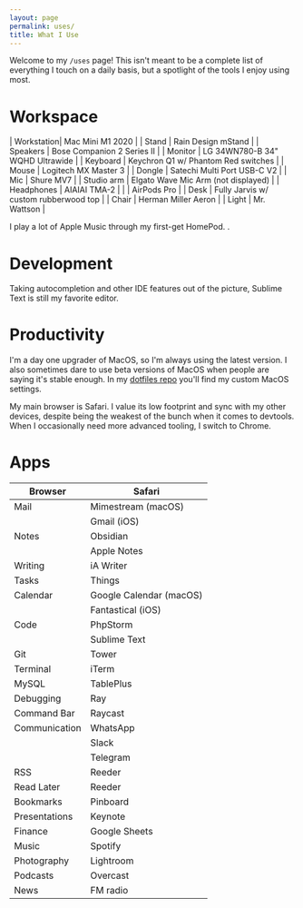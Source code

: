 ```yaml
--- 
layout: page 
permalink: uses/ 
title: What I Use 
---
```



Welcome to my `/uses` page! This isn't meant to be a complete list of everything I touch on a daily basis, but a spotlight of the tools I enjoy using most.

# Workspace

| Workstation| Mac Mini M1 2020                      |
| Stand      | Rain Design mStand                    |
| Speakers   | Bose Companion 2 Series II            |
| Monitor    | LG 34WN780-B 34" WQHD  Ultrawide      |
| Keyboard   | Keychron Q1 w/ Phantom Red switches   |
| Mouse      | Logitech MX Master 3                  |
| Dongle     | Satechi Multi Port USB-C V2           |
| Mic        | Shure MV7                             |
| Studio arm | Elgato Wave Mic Arm (not displayed)   |
| Headphones | AIAIAI TMA-2                          |
|            | AirPods Pro                           |
| Desk       | Fully Jarvis w/ custom rubberwood top |
| Chair      | Herman Miller Aeron                   |
| Light      | Mr. Wattson                           |

I play a lot of Apple Music through my first-get HomePod. .


# Development

Taking autocompletion and other IDE features out of the picture, Sublime Text is still my favorite editor. 



# Productivity

I'm a day one upgrader of MacOS, so I'm always using the latest version. I also sometimes dare to use beta versions of MacOS when people are saying it's stable enough. In my [dotfiles repo]() you'll find my custom MacOS settings.

My main browser is Safari. I value its low footprint and sync with my other devices, despite being the weakest of the bunch when it comes to devtools. When I occasionally need more advanced tooling, I switch to Chrome.

# Apps

| Browser       | Safari                  |
| ------------- | ----------------------- |
| Mail          | Mimestream (macOS)      |
|               | Gmail (iOS)             |
| Notes         | Obsidian                |
|               | Apple Notes             |
| Writing       | iA Writer               |
| Tasks         | Things                  |
| Calendar      | Google Calendar (macOS) |
|               | Fantastical (iOS)       |
| Code          | PhpStorm                |
|               | Sublime Text            |
| Git           | Tower                   |
| Terminal      | iTerm                   |
| MySQL         | TablePlus               |
| Debugging     | Ray                     |
| Command Bar   | Raycast                 |
| Communication | WhatsApp                |
|               | Slack                   |
|               | Telegram                |
| RSS           | Reeder                  |
| Read Later    | Reeder                  |
| Bookmarks     | Pinboard                |
| Presentations | Keynote                 |
| Finance       | Google Sheets           |
| Music         | Spotify                 |
| Photography   | Lightroom               |
| Podcasts      | Overcast                |
| News          | FM radio                |
